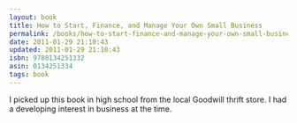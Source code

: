 ```yaml
---
layout: book
title: How to Start, Finance, and Manage Your Own Small Business
permalink: /books/how-to-start-finance-and-manage-your-own-small-business
date: 2011-01-29 21:10:43
updated: 2011-01-29 21:10:43
isbn: 9780134251332
asin: 0134251334
tags: book
---
```

I picked up this book in high school from the local Goodwill thrift store. I
had a developing interest in business at the time.

